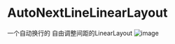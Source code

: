 # AutoNextLineLinearLayout
一个自动换行的 自由调整间距的LinearLayout
![image](https://github.com/HsyDeveloper/AutoNextLineLinearLayout/blob/master/xyz.jpg)
